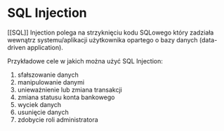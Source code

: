 # SQL Injection
[[SQL]] Injection polega na strzyknięciu kodu SQLowego który zadziała wewnątrz systemu/aplikacji użytkownika opartego o bazy danych (data-driven application). 

Przykładowe cele w jakich można użyć SQL Injection:
1. sfałszowanie danych
2. manipulowanie danymi
3. unieważnienie lub zmiana transakcji
4. zmiana statusu konta bankowego
5. wyciek danych
6. usunięcie danych
7. zdobycie roli administratora